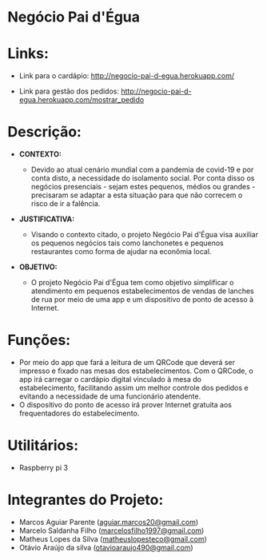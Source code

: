 # Negócio Pai d'Égua

# Links:
  * Link para o cardápio: 
  http://negocio-pai-d-egua.herokuapp.com/
  
  * Link para gestão dos pedidos: 
  http://negocio-pai-d-egua.herokuapp.com/mostrar_pedido

# Descrição:

* **CONTEXTO:**
    - Devido ao atual cenário mundial com a pandemia de covid-19 e por conta disto, a necessidade do 
 isolamento social. Por conta disso os negócios presenciais - sejam estes pequenos, médios ou grandes -
 precisaram se adaptar a esta situação para que não correcem o risco de ir a falência.

* **JUSTIFICATIVA:**
   - Visando o contexto citado, o projeto Negócio Pai d'Égua visa auxiliar os pequenos negócios tais como
    lanchonetes e pequenos restaurantes como forma de ajudar na econômia local.

* **OBJETIVO:**
    - O projeto Negócio Pai d'Égua tem como objetivo simplificar o 
atendimento em pequenos estabelecimentos de vendas de lanches 
de rua por meio de uma app e um dispositivo de ponto de acesso
 à Internet.

# Funções:
  * Por meio do app que fará a leitura de um QRCode que deverá ser 
impresso e fixado nas mesas dos estabelecimentos. Com o QRCode, 
o app irá carregar o cardápio digital vinculado à mesa do 
estabelecimento, facilitando assim um melhor controle dos 
pedidos e evitando a necessidade de uma funcionário atendente. 
  * O dispositivo do ponto de acesso irá prover Internet gratuita 
aos frequentadores do estabelecimento.
   
# Utilitários:
  - Raspberry pi 3
  
# Integrantes do Projeto:
  - Marcos Aguiar Parente  (aguiar.marcos20@gmail.com)
  - Marcelo Saldanha Filho (marcelosfilho1997@gmail.com)
  - Matheus Lopes da Silva (matheuslopesteco@gmail.com)
  - Otávio Araújo da silva (otavioaraujo490@gmail.com)
